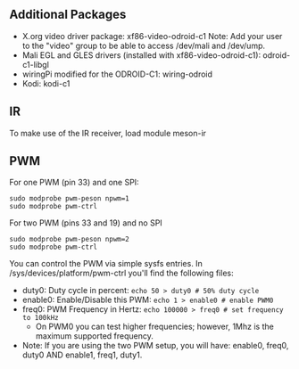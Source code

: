 ## Additional Packages

* X.org video driver package: xf86-video-odroid-c1
  Note: Add your user to the "video" group to be able to access /dev/mali and /dev/ump.
* Mali EGL and GLES drivers (installed with xf86-video-odroid-c1): odroid-c1-libgl
* wiringPi modified for the ODROID-C1: wiring-odroid
* Kodi: kodi-c1

## IR

To make use of the IR receiver, load module meson-ir

## PWM

For one PWM (pin 33) and one SPI:

```
sudo modprobe pwm-peson npwm=1
sudo modprobe pwm-ctrl
```

For two PWM (pins 33 and 19) and no SPI

```
sudo modprobe pwm-peson npwm=2
sudo modprobe pwm-ctrl
```

You can control the PWM via simple sysfs entries. In /sys/devices/platform/pwm-ctrl you'll find the following files:

* duty0: Duty cycle in percent: `echo 50 > duty0 # 50% duty cycle`
* enable0: Enable/Disable this PWM: `echo 1 > enable0 # enable PWM0`
* freq0: PWM Frequency in Hertz: `echo 100000 > freq0 # set frequency to 100kHz`
    * On PWM0 you can test higher frequencies; however, 1Mhz is the maximum supported frequency.
* Note: If you are using the two PWM setup, you will have: enable0, freq0, duty0 AND enable1, freq1, duty1.
